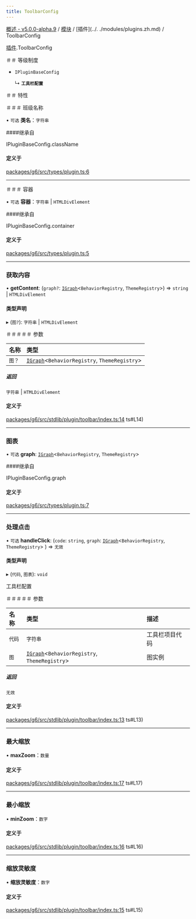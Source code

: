 ```yaml
---
title: ToolbarConfig
---
```


[概述 - v5.0.0-alpha.9](../../README.zh.md) / [模块](../../modules.zh.md) / [插件](../. ./modules/plugins.zh.md) / ToolbarConfig 

 [插件](../../modules/plugins.zh.md).ToolbarConfig 

 ＃＃ 等级制度 

 - `IPluginBaseConfig` 

   ↳ **`工具栏配置`** 

 ＃＃ 特性 

 ＃＃＃ 班级名称 

 • `可选` **类名**：`字符串` 

 ####继承自 

 IPluginBaseConfig.className 

 #### 定义于 

 [packages/g6/src/types/plugin.ts:6](https://github.com/antvis/G6/blob/f03c826ec6/packages/g6/src/types/plugin.ts#L6) 

 ___ 

 ＃＃＃ 容器 

 • `可选` **容器**：`字符串` \| `HTMLDivElement` 

 ####继承自 

 IPluginBaseConfig.container 

 #### 定义于 

 [packages/g6/src/types/plugin.ts:5](https://github.com/antvis/G6/blob/f03c826ec6/packages/g6/src/types/plugin.ts#L5) 

 ___ 

 ### 获取内容 

 • **getContent**: (`graph?`: [`IGraph`](../graph/IGraph.zh.md)<`BehaviorRegistry`, `ThemeRegistry`\>) => `string` \| `HTMLDivElement` 

 #### 类型声明 

 ▸ (`图?`): `字符串` \| `HTMLDivElement` 

 ＃＃＃＃＃ 参数 

 | 名称 | 类型 | 
 | :------ | :------ | 
 | `图？` | [`IGraph`](../graph/IGraph.zh.md)<`BehaviorRegistry`, `ThemeRegistry`\> | 

 ##### 返回 

 `字符串` \| `HTMLDivElement` 

 #### 定义于 

 [packages/g6/src/stdlib/plugin/toolbar/index.ts:14](https://github.com/antvis/G6/blob/f03c826ec6/packages/g6/src/stdlib/plugin/toolbar/index.ts) ts#L14) 

 ___ 

 ### 图表 

 • `可选` **graph**: [`IGraph`](../graph/IGraph.zh.md)<`BehaviorRegistry`, `ThemeRegistry`\> 

 ####继承自 

 IPluginBaseConfig.graph 

 #### 定义于 

 [packages/g6/src/types/plugin.ts:7](https://github.com/antvis/G6/blob/f03c826ec6/packages/g6/src/types/plugin.ts#L7) 

 ___ 

 ### 处理点击 

 • `可选` **handleClick**: (`code`: `string`, `graph`: [`IGraph`](../graph/IGraph.zh.md)<`BehaviorRegistry`, `ThemeRegistry`\> ) => `无效` 

 #### 类型声明 

 ▸ (`代码`, `图表`): `void` 

 工具栏配置 

 ＃＃＃＃＃ 参数 

 | 名称 | 类型 | 描述 | 
 | :------ | :------ | :------ | 
 | `代码` | `字符串` | 工具栏项目代码| 
 | `图` | [`IGraph`](../graph/IGraph.zh.md)<`BehaviorRegistry`, `ThemeRegistry`\> | 图实例| 

 ##### 返回 

 `无效` 

 #### 定义于 

 [packages/g6/src/stdlib/plugin/toolbar/index.ts:13](https://github.com/antvis/G6/blob/f03c826ec6/packages/g6/src/stdlib/plugin/toolbar/index.ts) ts#L13) 

 ___ 

 ### 最大缩放 

 • **maxZoom**：`数量` 

 #### 定义于 

 [packages/g6/src/stdlib/plugin/toolbar/index.ts:17](https://github.com/antvis/G6/blob/f03c826ec6/packages/g6/src/stdlib/plugin/toolbar/index.ts) ts#L17) 

 ___ 

 ### 最小缩放 

 • **minZoom**：`数字` 

 #### 定义于 

 [packages/g6/src/stdlib/plugin/toolbar/index.ts:16](https://github.com/antvis/G6/blob/f03c826ec6/packages/g6/src/stdlib/plugin/toolbar/index.ts) ts#L16) 

 ___ 

 ### 缩放灵敏度 

 • **缩放灵敏度**：`数字` 

 #### 定义于 

 [packages/g6/src/stdlib/plugin/toolbar/index.ts:15](https://github.com/antvis/G6/blob/f03c826ec6/packages/g6/src/stdlib/plugin/toolbar/index.ts) ts#L15)